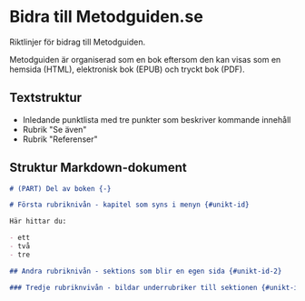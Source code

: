 # Bidra till Metodguiden.se

Riktlinjer för bidrag till Metodguiden.

Metodguiden är organiserad som en bok eftersom den kan visas som en hemsida (HTML), elektronisk bok (EPUB) och tryckt bok (PDF).

## Textstruktur

- Inledande punktlista med tre punkter som beskriver kommande innehåll 
- Rubrik "Se även"
- Rubrik "Referenser"

## Struktur Markdown-dokument

```md
# (PART) Del av boken {-}

# Första rubriknivån - kapitel som syns i menyn {#unikt-id}

Här hittar du:

- ett 
- två
- tre

## Andra rubriknivån - sektions som blir en egen sida {#unikt-id-2}

### Tredje rubriknvivån - bildar underrubriker till sektionen {#unikt-id-3}
```